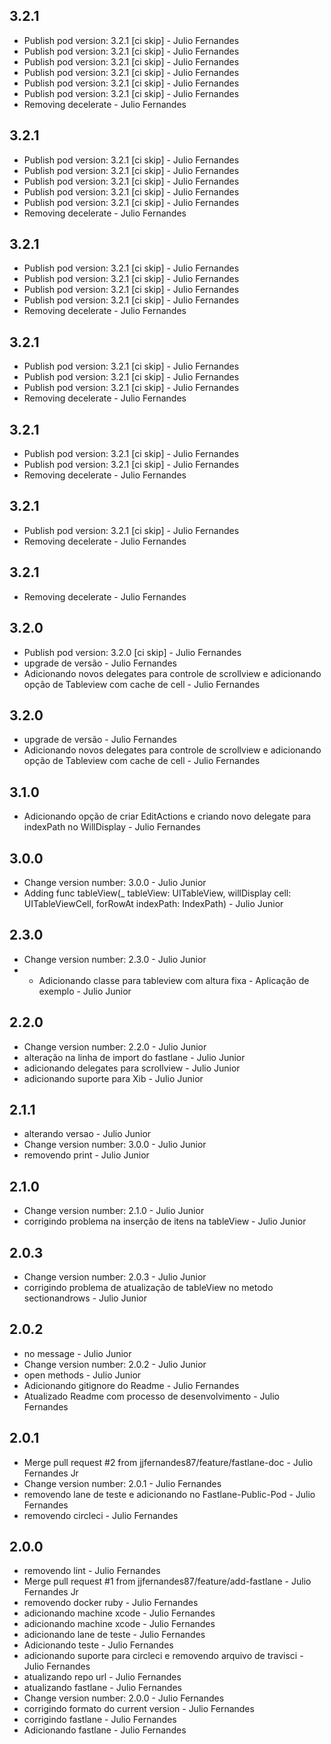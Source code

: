 ##  3.2.1
* Publish pod version: 3.2.1 [ci skip] - Julio Fernandes
* Publish pod version: 3.2.1 [ci skip] - Julio Fernandes
* Publish pod version: 3.2.1 [ci skip] - Julio Fernandes
* Publish pod version: 3.2.1 [ci skip] - Julio Fernandes
* Publish pod version: 3.2.1 [ci skip] - Julio Fernandes
* Publish pod version: 3.2.1 [ci skip] - Julio Fernandes
* Removing decelerate - Julio Fernandes

##  3.2.1
* Publish pod version: 3.2.1 [ci skip] - Julio Fernandes
* Publish pod version: 3.2.1 [ci skip] - Julio Fernandes
* Publish pod version: 3.2.1 [ci skip] - Julio Fernandes
* Publish pod version: 3.2.1 [ci skip] - Julio Fernandes
* Publish pod version: 3.2.1 [ci skip] - Julio Fernandes
* Removing decelerate - Julio Fernandes

##  3.2.1
* Publish pod version: 3.2.1 [ci skip] - Julio Fernandes
* Publish pod version: 3.2.1 [ci skip] - Julio Fernandes
* Publish pod version: 3.2.1 [ci skip] - Julio Fernandes
* Publish pod version: 3.2.1 [ci skip] - Julio Fernandes
* Removing decelerate - Julio Fernandes

##  3.2.1
* Publish pod version: 3.2.1 [ci skip] - Julio Fernandes
* Publish pod version: 3.2.1 [ci skip] - Julio Fernandes
* Publish pod version: 3.2.1 [ci skip] - Julio Fernandes
* Removing decelerate - Julio Fernandes

##  3.2.1
* Publish pod version: 3.2.1 [ci skip] - Julio Fernandes
* Publish pod version: 3.2.1 [ci skip] - Julio Fernandes
* Removing decelerate - Julio Fernandes

##  3.2.1
* Publish pod version: 3.2.1 [ci skip] - Julio Fernandes
* Removing decelerate - Julio Fernandes

##  3.2.1
* Removing decelerate - Julio Fernandes

##  3.2.0
* Publish pod version: 3.2.0 [ci skip] - Julio Fernandes
* upgrade de versão - Julio Fernandes
* Adicionando novos delegates para controle de scrollview e adicionando opção de Tableview com cache de cell - Julio Fernandes

##  3.2.0
* upgrade de versão - Julio Fernandes
* Adicionando novos delegates para controle de scrollview e adicionando opção de Tableview com cache de cell - Julio Fernandes

##  3.1.0
* Adicionando opção de criar EditActions e criando novo delegate para indexPath no WillDisplay - Julio Fernandes

##  3.0.0
* Change version number: 3.0.0 - Julio Junior
* Adding func tableView(_ tableView: UITableView, willDisplay cell: UITableViewCell, forRowAt indexPath: IndexPath) - Julio Junior

##  2.3.0
* Change version number: 2.3.0 - Julio Junior
* - Adicionando classe para tableview com altura fixa - Aplicação de exemplo - Julio Junior

##  2.2.0
* Change version number: 2.2.0 - Julio Junior
* alteração na linha de import do fastlane - Julio Junior
* adicionando delegates para scrollview - Julio Junior
* adicionando suporte para Xib - Julio Junior

##  2.1.1
* alterando versao - Julio Junior
* Change version number: 3.0.0 - Julio Junior
* removendo print - Julio Junior

##  2.1.0
* Change version number: 2.1.0 - Julio Junior
* corrigindo problema na inserção de itens na tableView - Julio Junior

##  2.0.3
* Change version number: 2.0.3 - Julio Junior
* corrigindo problema de atualização de tableView no metodo sectionandrows - Julio Junior

##  2.0.2
* no message - Julio Junior
* Change version number: 2.0.2 - Julio Junior
* open methods - Julio Junior
* Adicionando gitignore do Readme - Julio Fernandes
* Atualizado Readme com processo de desenvolvimento - Julio Fernandes

##  2.0.1
* Merge pull request #2 from jjfernandes87/feature/fastlane-doc - Julio Fernandes Jr
* Change version number: 2.0.1 - Julio Fernandes
* removendo lane de teste e adicionando no Fastlane-Public-Pod - Julio Fernandes
* removendo circleci - Julio Fernandes

##  2.0.0
* removendo lint - Julio Fernandes
* Merge pull request #1 from jjfernandes87/feature/add-fastlane - Julio Fernandes Jr
* removendo docker ruby - Julio Fernandes
* adicionando machine xcode - Julio Fernandes
* adicionando machine xcode - Julio Fernandes
* adicionando lane de teste - Julio Fernandes
* Adicionando teste - Julio Fernandes
* adicionando suporte para circleci e removendo arquivo de travisci - Julio Fernandes
* atualizando repo url - Julio Fernandes
* atualizando fastlane - Julio Fernandes
* Change version number: 2.0.0 - Julio Fernandes
* corrigindo formato do current version - Julio Fernandes
* corrigindo fastlane - Julio Fernandes
* Adicionando fastlane - Julio Fernandes

